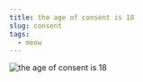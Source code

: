 ```yaml
---
title: the age of consent is 18
slug: consent
tags:
  - meow
---
```

![the age of consent is 18](/img/image_2024-12-06_182635680.png "yes")
